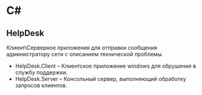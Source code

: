 # C#
## HelpDesk 
Клиент\Серверное приложения для отправки сообщения администратору сети с описанием технической проблемы.
 * HelpDesk.Client – Клиентское приложение windows для обрушения в службу поддержки.
 * HelpDesk.Server – Консольный сервер, выполняющий обработку запросов клиентов.
